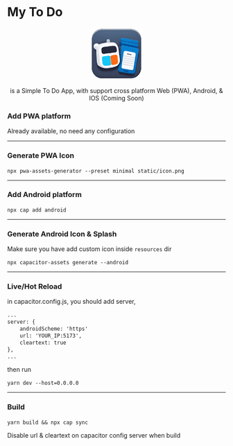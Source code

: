 # My To Do

<div style="text-align:center">
<img src="static/pwa-192x192.png" style="width:120px;" />

is a Simple To Do App, with support cross platform Web (PWA), Android, & IOS (Coming Soon)

</div>

### Add PWA platform

Already available, no need any configuration

---

### Generate PWA Icon

    npx pwa-assets-generator --preset minimal static/icon.png

---

### Add Android platform

    npx cap add android

---

### Generate Android Icon & Splash

Make sure you have add custom icon inside `resources` dir

    npx capacitor-assets generate --android

---

### Live/Hot Reload

in capacitor.config.js, you should add server,

    ...
    server: {
        androidScheme: 'https'
        url: 'YOUR_IP:5173',
        cleartext: true
    },
    ...

then run

    yarn dev --host=0.0.0.0

---

### Build

    yarn build && npx cap sync

Disable url & cleartext on capacitor config server when build
